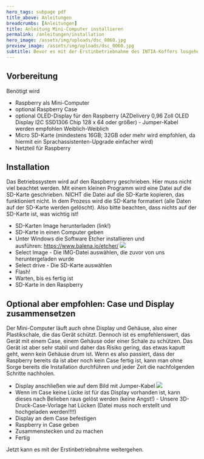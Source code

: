 ```yaml
---
hero_tags: subpage pdf
title_above: Anleitungen
breadcrumbs: [Anleitungen]
title: Anleitung Mini-Computer installieren
permalink: /anleitungen/installation
hero_image: /assets/img/uploads/dsc_0060.jpg
preview_image: /assets/img/uploads/dsc_0060.jpg
subtitle: Bevor es mit der Erstinbetriebnahme des INTIA-Koffers losgehen kann, muss der Mini-Computer installiert werden. Dazu findest du hier die Anleitung.
---
```


<!--StartFragment-->

## Vorbereitung 

Benötigt wird

- Raspberry als Mini-Computer
- optional Raspberry Case
- optional OLED-Display für den Raspberry (AZDelivery 0,96 Zoll OLED Display I2C SSD1306 Chip 128 x 64 oder größer) - Jumper-Kabel werden empfohlen Weiblich-Weiblich
- Micro SD-Karte (mindestens 16GB; 32GB oder mehr wird empfohlen, da hiermit ein Sprachassistenten-Upgrade einfacher wird)
- Netzteil für Raspberry

## Installation 

Das Betriebssystem wird auf den Raspberry geschrieben. Hier muss nicht viel beachtet werden. Mit einem kleinen Programm wird eine Datei auf die SD-Karte geschrieben. NICHT die Datei auf die SD-Karte kopieren, das funktioniert nicht. In dem Prozess wird die SD-Karte formatiert (alle Daten auf der SD-Karte werden gelöscht). Also bitte beachten, dass nichts auf der SD-Karte ist, was wichtig ist!

- SD-Karten Image herunterladen (link!)
- SD-Karte in einen Computer geben
- Unter Windows die Software Etcher installieren und ausführen: <https://www.balena.io/etcher/>
  ![](https://wiki.th-koeln.de/download/attachments/27691881/image2022-1-14_13-44-25.png?version=1&modificationDate=1642418237042&api=v2)
- Select Image - Die IMG-Datei auswählen, die zuvor von uns heruntergeladen wurde
- Select drive - Die SD-Karte auswählen
- Flash!
- Warten, bis es fertig ist
- SD-Karte in den Raspberry

## Optional aber empfohlen: Case und Display zusammensetzen 

Der Mini-Computer läuft auch ohne Display und Gehäuse, also einer Plastikschale, die das Gerät schützt. Dennoch ist es empfehlenswert, das Gerät mit einem Case, einem Gehäuse oder einer Schale zu schützen. Das Gerät ist aber sehr stabil und daher das Risiko gering, das etwas kaputt geht, wenn kein Gehäuse drum ist. Wenn es also passiert, dass der Raspberry bereits da ist aber noch kein Case fertig ist, kann man ohne Sorge bereits die Installation durchführen und jeder Zeit die nachfolgenden Schritte nachholen.

- Display anschließen wie auf dem Bild mit Jumper-Kabel
  ![](https://m.media-amazon.com/images/I/611iVBH-XFS._SL1500_.jpg)
- Wenn im Case keine Lücke ist für das Display vorhanden ist, kann dieses nach Belieben raus gelöst werden (keine Angst!) - Unsere 3D-Druck-Case-Vorlage hat Lücken (Datei muss noch erstellt und hochgeladen werden!!!!)
- Display an dem Case befestigen
- Raspberry in Case geben
- Zusammenstecken und zu machen
- Fertig

Jetzt kann es mit der Erstinbetriebnahme weitergehen.

<!--EndFragment-->
